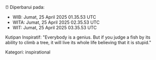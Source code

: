 ⏰ Diperbarui pada:
- WIB: Jumat, 25 April 2025 01.35.53 UTC
- WITA: Jumat, 25 April 2025 02.35.53 UTC
- WIT: Jumat, 25 April 2025 03.35.53 UTC

Kutipan Inspiratif:
"Everybody is a genius. But if you judge a fish by its ability to climb a tree, it will live its whole life believing that it is stupid."


Kategori: inspirational

